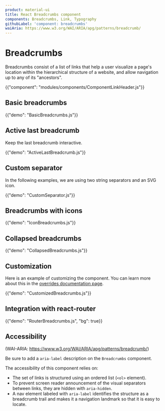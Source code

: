 ```yaml
---
product: material-ui
title: React Breadcrumbs component
components: Breadcrumbs, Link, Typography
githubLabel: 'component: breadcrumbs'
waiAria: https://www.w3.org/WAI/ARIA/apg/patterns/breadcrumb/
---
```


# Breadcrumbs

<p class="description">Breadcrumbs consist of a list of links that help a user visualize a page's location within the hierarchical structure of a website, and allow navigation up to any of its "ancestors".</p>

{{"component": "modules/components/ComponentLinkHeader.js"}}

## Basic breadcrumbs

{{"demo": "BasicBreadcrumbs.js"}}

## Active last breadcrumb

Keep the last breadcrumb interactive.

{{"demo": "ActiveLastBreadcrumb.js"}}

## Custom separator

In the following examples, we are using two string separators and an SVG icon.

{{"demo": "CustomSeparator.js"}}

## Breadcrumbs with icons

{{"demo": "IconBreadcrumbs.js"}}

## Collapsed breadcrumbs

{{"demo": "CollapsedBreadcrumbs.js"}}

## Customization

Here is an example of customizing the component.
You can learn more about this in the [overrides documentation page](/material-ui/customization/how-to-customize/).

{{"demo": "CustomizedBreadcrumbs.js"}}

## Integration with react-router

{{"demo": "RouterBreadcrumbs.js", "bg": true}}

## Accessibility

(WAI-ARIA: https://www.w3.org/WAI/ARIA/apg/patterns/breadcrumb/)

Be sure to add a `aria-label` description on the `Breadcrumbs` component.

The accessibility of this component relies on:

- The set of links is structured using an ordered list (`<ol>` element).
- To prevent screen reader announcement of the visual separators between links, they are hidden with `aria-hidden`.
- A nav element labeled with `aria-label` identifies the structure as a breadcrumb trail and makes it a navigation landmark so that it is easy to locate.
